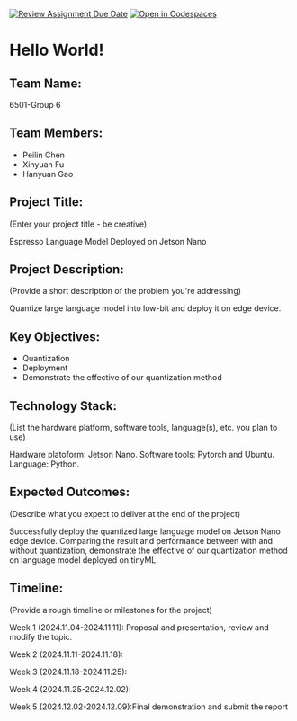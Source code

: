[![Review Assignment Due Date](https://classroom.github.com/assets/deadline-readme-button-22041afd0340ce965d47ae6ef1cefeee28c7c493a6346c4f15d667ab976d596c.svg)](https://classroom.github.com/a/Buol6fpg)
[![Open in Codespaces](https://classroom.github.com/assets/launch-codespace-2972f46106e565e64193e422d61a12cf1da4916b45550586e14ef0a7c637dd04.svg)](https://classroom.github.com/open-in-codespaces?assignment_repo_id=16882874)

# Hello World!

## Team Name: 
6501-Group 6

## Team Members:
- Peilin Chen
- Xinyuan Fu
- Hanyuan Gao

## Project Title:
(Enter your project title - be creative)

Espresso Language Model Deployed on Jetson Nano

## Project Description:
(Provide a short description of the problem you're addressing)

Quantize large language model into low-bit and deploy it on edge device. 

## Key Objectives:
- Quantization
- Deployment
- Demonstrate the effective of our quantization method

## Technology Stack:
(List the hardware platform, software tools, language(s), etc. you plan to use)

Hardware platoform: Jetson Nano.
Software tools: Pytorch and Ubuntu.
Language: Python.

## Expected Outcomes:
(Describe what you expect to deliver at the end of the project)

Successfully deploy the quantized large language model on Jetson Nano edge device. Comparing the result and performance between with and without quantization, demonstrate the effective of our quantization method on language model deployed on tinyML.

## Timeline:
(Provide a rough timeline or milestones for the project)

Week 1 (2024.11.04-2024.11.11): Proposal and presentation, review and modify the topic.

Week 2 (2024.11.11-2024.11.18): 

Week 3 (2024.11.18-2024.11.25): 

Week 4 (2024.11.25-2024.12.02):

Week 5 (2024.12.02-2024.12.09):Final demonstration and submit the report

